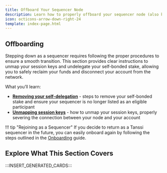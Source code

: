 ```yaml
---
title: Offboard Your Sequencer Node
description: Learn how to properly offboard your sequencer node (also known as block producers) including clearing session keys and undelegating funds.
icon: octicons-arrow-down-right-24
template: index-page.html
---
```


## Offboarding

Stepping down as a sequencer requires following the proper procedures to ensure a smooth transition. This section provides clear instructions to unmap your session keys and undelegate your self-bonded stake, allowing you to safely reclaim your funds and disconnect your account from the network.

What you’ll learn:

- [**Removing your self-delegation**](/node-operators/sequencers/offboarding/account/#request-undelegation) - steps to remove your self-bonded stake and ensure your sequencer is no longer listed as an eligible participant
- [**Unmapping session keys**](/node-operators/sequencers/offboarding/account/#unmap-session-keys) - how to unmap your session keys, properly severing the connection between your node and your account

!!! tip "Rejoining as a Sequencer" 
    If you decide to return as a Tanssi sequencer in the future, you can easily onboard again by following the steps outlined in the [Onboarding](/node-operators/sequencers/onboarding/) guide.

## Explore What This Section Covers

:::INSERT_GENERATED_CARDS::: 

